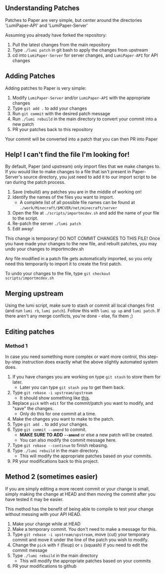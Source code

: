 ## Understanding Patches
Patches to Paper are very simple, but center around the directories 'LumiPaper-API' and 'LumiPaper-Server'

Assuming you already have forked the repository:

1. Pull the latest changes from the main repository
2. Type `./lumi patch` in git bash to apply the changes from upstream
3. cd into `LumiPaper-Server` for server changes, and `LumiPaper-API` for API changes

## Adding Patches
Adding patches to Paper is very simple:

1. Modify `LumiPaper-Server` and/or `LumiPaper-API` with the appropriate changes
2. Type `git add .` to add your changes
3. Run `git commit` with the desired patch message
4. Run `./lumi rebuild` in the main directory to convert your commit into a new patch
5. PR your patches back to this repository

Your commit will be converted into a patch that you can then PR into Paper

## Help! I can't find the file I'm looking for!
By default, Paper (and upstream) only import files that we make changes to.
If you would like to make changes to a file that isn't present in Paper-Server's source directory, you
just need to add it to our import script to be ran during the patch process.

1. Save (rebuild) any patches you are in the middle of working on!
2. Identify the names of the files you want to import.
   - A complete list of all possible file names can be found at ```./work/Minecraft/$MCVER/net/minecraft/server```
3. Open the file at `./scripts/importmcdev.sh` and add the name of your file to the script.
4. Re-patch the server `./lumi patch`
5. Edit away!

This change is temporary! DO NOT COMMIT CHANGES TO THIS FILE!
Once you have made your changes to the new file, and rebuilt patches, you may undo your changes to importmcdev.sh

Any file modified in a patch file gets automatically imported, so you only need this temporarily
to import it to create the first patch.

To undo your changes to the file, type `git checkout scripts/importmcdev.sh`

## Merging upstream
Using the lumi script, make sure to stash or commit all local changes first (and run `lumi rb`, `lumi patch`).
Follow this with `lumi up up` and `lumi patch`. If there aren't any merge conflicts, you're done - else, fix them ;)

## Editing patches
### Method 1
In case you need something more complex or want more control, this step-by-step instruction does
exactly what the above slightly automated system does.

1. If you have changes you are working on type `git stash` to store them for later.
   - Later you can type `git stash pop` to get them back.
2. Type `git rebase -i upstream/upstream`
   - It should show something like [this](https://gist.github.com/zachbr/21e92993cb99f62ffd7905d7b02f3159).
3. Replace `pick` with `edit` for the commit/patch you want to modify, and "save" the changes.
   - Only do this for one commit at a time.
4. Make the changes you want to make to the patch.
5. Type `git add .` to add your changes.
6. Type `git commit --amend` to commit.
   - **MAKE SURE TO ADD `--amend`** or else a new patch will be created.
   - You can also modify the commit message here.
7. Type `git rebase --continue` to finish rebasing.
8. Type `./lumi rebuild` in the main directory.
   - This will modify the appropriate patches based on your commits.
9. PR your modifications back to this project.

## Method 2 (sometimes easier)
If you are simply editing a more recent commit or your change is small, simply making the change at HEAD and then moving the commit after you have tested it may be easier.

This method has the benefit of being able to compile to test your change without messing with your API HEAD.

1. Make your change while at HEAD
2. Make a temporary commit. You don't need to make a message for this.
3. Type `git rebase -i upstream/upstream`, move (cut) your temporary commit and move it under the line of the patch you wish to modify.
4. Change the `pick` with `f` (fixup) or `s` (squash) if you need to edit the commit message 
5. Type `./lumi rebuild` in the main directory
   - This will modify the appropriate patches based on your commits
6. PR your modifications to github